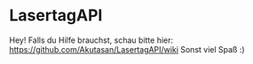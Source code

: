 # LasertagAPI
Hey! Falls du Hilfe brauchst, schau bitte hier: https://github.com/Akutasan/LasertagAPI/wiki
Sonst viel Spaß :)
